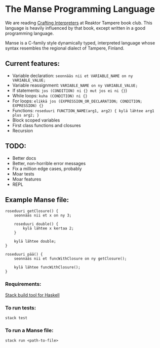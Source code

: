 # The Manse Programming Language

We are reading [Crafting Interpreters](https://craftinginterpreters.com) at Reaktor Tampere book club.
This language is heavily influenced by that book, except written in a good programming language.

Manse is a C-family style dynamically typed, interpreted language whose syntax resembles the regional dialect of Tampere, Finland.

## Current features:

- Variable declaration: `seonnääs nii et VARIABLE_NAME on ny VARIABLE_VALUE;`
- Variable reassignment: `VARIABLE_NAME on ny VARIABLE_VALUE;` 
- If statements: `jos (CONDITION) ni {} mut jos ei ni {}`)
- While loops: `kuha (CONDITION) ni {}`
- For loops: `elikkä jos (EXPRESSION_OR_DECLARATION; CONDITION; EXPRESSION) {}`
- Functions: `roseduuri FUNCTION_NAME(arg1, arg2) { kylä lähtee arg1 plus arg2; }`
- Block scoped variables
- First class functions and closures
- Recursion

## TODO:

- Better docs
- Better, non-horrible error messages
- Fix a million edge cases, probably
- Moar tests
- Moar features
- REPL

## Example Manse file:


```
roseduuri getClosure() {
    seonnääs nii et x on ny 3;

    roseduuri double() {
        kylä lähtee x kertaa 2;
    }

    kylä lähtee double;
}

roseduuri pää() {
    seonnääs nii et funcWithClosure on ny getClosure();

    kylä lähtee funcWithClosure();
}

```

### Requirements:

[Stack build tool for Haskell](https://docs.haskellstack.org/en/stable/README/)

### To run tests:

`stack test`

### To run a Manse file:

`stack run <path-to-file>`
